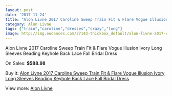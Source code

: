 ```yaml
---
layout: post
date: '2017-11-24'
title: "Alon Livne 2017 Caroline Sweep Train Fit & Flare Vogue Illusion Ivory Long Sleeves Beading Keyhole Back Lace Fall Bridal Dress"
category: Alon Livne
tags: ["train","caroline","dresses","crazy","long"]
image: http://img.eudances.com/27143-thickbox_default/alon-livne-2017-caroline-sweep-train-fit-flare-vogue-illusion-ivory-long-sleeves-beading-keyhole-back-lace-fall-bridal-dress.jpg
---
```

Alon Livne 2017 Caroline Sweep Train Fit & Flare Vogue Illusion Ivory Long Sleeves Beading Keyhole Back Lace Fall Bridal Dress

On Sales: **$588.98**
<a href="https://www.eudances.com/en/alon-livne/9097-alon-livne-2017-caroline-sweep-train-fit-flare-vogue-illusion-ivory-long-sleeves-beading-keyhole-back-lace-fall-bridal-dress.html"><amp-img layout="responsive" width="600" height="600" src="//img.eudances.com/27143-thickbox_default/alon-livne-2017-caroline-sweep-train-fit-flare-vogue-illusion-ivory-long-sleeves-beading-keyhole-back-lace-fall-bridal-dress.jpg" alt="Alon Livne 2017 Caroline Sweep Train Fit & Flare Vogue Illusion Ivory Long Sleeves Beading Keyhole Back Lace Fall Bridal Dress 0" /></a>
<a href="https://www.eudances.com/en/alon-livne/9097-alon-livne-2017-caroline-sweep-train-fit-flare-vogue-illusion-ivory-long-sleeves-beading-keyhole-back-lace-fall-bridal-dress.html"><amp-img layout="responsive" width="600" height="600" src="//img.eudances.com/27152-thickbox_default/alon-livne-2017-caroline-sweep-train-fit-flare-vogue-illusion-ivory-long-sleeves-beading-keyhole-back-lace-fall-bridal-dress.jpg" alt="Alon Livne 2017 Caroline Sweep Train Fit & Flare Vogue Illusion Ivory Long Sleeves Beading Keyhole Back Lace Fall Bridal Dress 1" /></a>
<a href="https://www.eudances.com/en/alon-livne/9097-alon-livne-2017-caroline-sweep-train-fit-flare-vogue-illusion-ivory-long-sleeves-beading-keyhole-back-lace-fall-bridal-dress.html"><amp-img layout="responsive" width="600" height="600" src="//img.eudances.com/27151-thickbox_default/alon-livne-2017-caroline-sweep-train-fit-flare-vogue-illusion-ivory-long-sleeves-beading-keyhole-back-lace-fall-bridal-dress.jpg" alt="Alon Livne 2017 Caroline Sweep Train Fit & Flare Vogue Illusion Ivory Long Sleeves Beading Keyhole Back Lace Fall Bridal Dress 2" /></a>
<a href="https://www.eudances.com/en/alon-livne/9097-alon-livne-2017-caroline-sweep-train-fit-flare-vogue-illusion-ivory-long-sleeves-beading-keyhole-back-lace-fall-bridal-dress.html"><amp-img layout="responsive" width="600" height="600" src="//img.eudances.com/27150-thickbox_default/alon-livne-2017-caroline-sweep-train-fit-flare-vogue-illusion-ivory-long-sleeves-beading-keyhole-back-lace-fall-bridal-dress.jpg" alt="Alon Livne 2017 Caroline Sweep Train Fit & Flare Vogue Illusion Ivory Long Sleeves Beading Keyhole Back Lace Fall Bridal Dress 3" /></a>
<a href="https://www.eudances.com/en/alon-livne/9097-alon-livne-2017-caroline-sweep-train-fit-flare-vogue-illusion-ivory-long-sleeves-beading-keyhole-back-lace-fall-bridal-dress.html"><amp-img layout="responsive" width="600" height="600" src="//img.eudances.com/27149-thickbox_default/alon-livne-2017-caroline-sweep-train-fit-flare-vogue-illusion-ivory-long-sleeves-beading-keyhole-back-lace-fall-bridal-dress.jpg" alt="Alon Livne 2017 Caroline Sweep Train Fit & Flare Vogue Illusion Ivory Long Sleeves Beading Keyhole Back Lace Fall Bridal Dress 4" /></a>
<a href="https://www.eudances.com/en/alon-livne/9097-alon-livne-2017-caroline-sweep-train-fit-flare-vogue-illusion-ivory-long-sleeves-beading-keyhole-back-lace-fall-bridal-dress.html"><amp-img layout="responsive" width="600" height="600" src="//img.eudances.com/27148-thickbox_default/alon-livne-2017-caroline-sweep-train-fit-flare-vogue-illusion-ivory-long-sleeves-beading-keyhole-back-lace-fall-bridal-dress.jpg" alt="Alon Livne 2017 Caroline Sweep Train Fit & Flare Vogue Illusion Ivory Long Sleeves Beading Keyhole Back Lace Fall Bridal Dress 5" /></a>
<a href="https://www.eudances.com/en/alon-livne/9097-alon-livne-2017-caroline-sweep-train-fit-flare-vogue-illusion-ivory-long-sleeves-beading-keyhole-back-lace-fall-bridal-dress.html"><amp-img layout="responsive" width="600" height="600" src="//img.eudances.com/27147-thickbox_default/alon-livne-2017-caroline-sweep-train-fit-flare-vogue-illusion-ivory-long-sleeves-beading-keyhole-back-lace-fall-bridal-dress.jpg" alt="Alon Livne 2017 Caroline Sweep Train Fit & Flare Vogue Illusion Ivory Long Sleeves Beading Keyhole Back Lace Fall Bridal Dress 6" /></a>
<a href="https://www.eudances.com/en/alon-livne/9097-alon-livne-2017-caroline-sweep-train-fit-flare-vogue-illusion-ivory-long-sleeves-beading-keyhole-back-lace-fall-bridal-dress.html"><amp-img layout="responsive" width="600" height="600" src="//img.eudances.com/27146-thickbox_default/alon-livne-2017-caroline-sweep-train-fit-flare-vogue-illusion-ivory-long-sleeves-beading-keyhole-back-lace-fall-bridal-dress.jpg" alt="Alon Livne 2017 Caroline Sweep Train Fit & Flare Vogue Illusion Ivory Long Sleeves Beading Keyhole Back Lace Fall Bridal Dress 7" /></a>
<a href="https://www.eudances.com/en/alon-livne/9097-alon-livne-2017-caroline-sweep-train-fit-flare-vogue-illusion-ivory-long-sleeves-beading-keyhole-back-lace-fall-bridal-dress.html"><amp-img layout="responsive" width="600" height="600" src="//img.eudances.com/27145-thickbox_default/alon-livne-2017-caroline-sweep-train-fit-flare-vogue-illusion-ivory-long-sleeves-beading-keyhole-back-lace-fall-bridal-dress.jpg" alt="Alon Livne 2017 Caroline Sweep Train Fit & Flare Vogue Illusion Ivory Long Sleeves Beading Keyhole Back Lace Fall Bridal Dress 8" /></a>
<a href="https://www.eudances.com/en/alon-livne/9097-alon-livne-2017-caroline-sweep-train-fit-flare-vogue-illusion-ivory-long-sleeves-beading-keyhole-back-lace-fall-bridal-dress.html"><amp-img layout="responsive" width="600" height="600" src="//img.eudances.com/27144-thickbox_default/alon-livne-2017-caroline-sweep-train-fit-flare-vogue-illusion-ivory-long-sleeves-beading-keyhole-back-lace-fall-bridal-dress.jpg" alt="Alon Livne 2017 Caroline Sweep Train Fit & Flare Vogue Illusion Ivory Long Sleeves Beading Keyhole Back Lace Fall Bridal Dress 9" /></a>

Buy it: [Alon Livne 2017 Caroline Sweep Train Fit & Flare Vogue Illusion Ivory Long Sleeves Beading Keyhole Back Lace Fall Bridal Dress](https://www.eudances.com/en/alon-livne/9097-alon-livne-2017-caroline-sweep-train-fit-flare-vogue-illusion-ivory-long-sleeves-beading-keyhole-back-lace-fall-bridal-dress.html "Alon Livne 2017 Caroline Sweep Train Fit & Flare Vogue Illusion Ivory Long Sleeves Beading Keyhole Back Lace Fall Bridal Dress")

View more: [Alon Livne](https://www.eudances.com/en/116-alon-livne "Alon Livne")